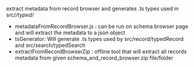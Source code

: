 extract metadata from record browser and generates .ts types used in src/*/typed/*

 * metadataFromRecordBrowser.js : can be run on schema browser page and will extract the metadata to a json object
 * tsGenerator: Will generate .ts types used by src/record/typedRecord and src/search/typedSearch
 * extractFromRecordBrowserZip : offline tool that will extract all records metadata from given schema_and_record_browser.zip file/folder